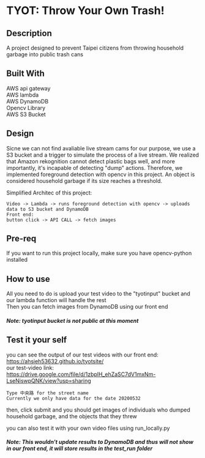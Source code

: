 # TYOT: Throw Your Own Trash!

## Description
A project designed to prevent Taipei citizens from throwing household garbage into public trash cans

## Built With
AWS api gateway <br />
AWS lambda <br />
AWS DynamoDB <br />
Opencv Library <br />
AWS S3 Bucket

## Design
Sicne we can not find avaliable live stream cams  for our purpose, we use a S3 bucket and a trigger to simulate the process of a live stream.
We realized that Amazon rekognition cannot detect plastic bags well, and more importantly, it's incapable of detecting "dump" actions. 
Therefore, we implemented foreground detection with opencv in this project. 
An object is considered household garbage if its size reaches a threshold.

Simplified Architec of this project:
```
Video -> Lambda -> runs foreground detection with opencv -> uploads data to S3 bucket and DynamoDB
Front end:
button click -> API CALL -> fetch images
```

## Pre-req
If you want to run this project locally, make sure you have opencv-python installed

## How to use
All you need to do is upload your test video to the "tyotinput" bucket and our lambda function will handle the rest <br />
Then you can fetch images from DynamoDB using our front end
##### Note: tyotinput bucket is not public at this moment

## Test it your self
you can see the output of our test videos with our front end: https://ahsieh53632.github.io/tyotsite/  <br />
our test-video link: https://drive.google.com/file/d/1zbplH_ehZaSC7dV1mxNm-LseNiswpQNK/view?usp=sharing
```
Type 中央路 for the street name
Currently we only have data for the date 20200532 
``` 
then, click submit and you should get images of individuals who dumped household garbage, and the objects that they threw 

you can also test it with your own video files using run_locally.py
##### Note: This wouldn't update results to DynamoDB and thus will not show in our front end, it will store results in the test_run folder
